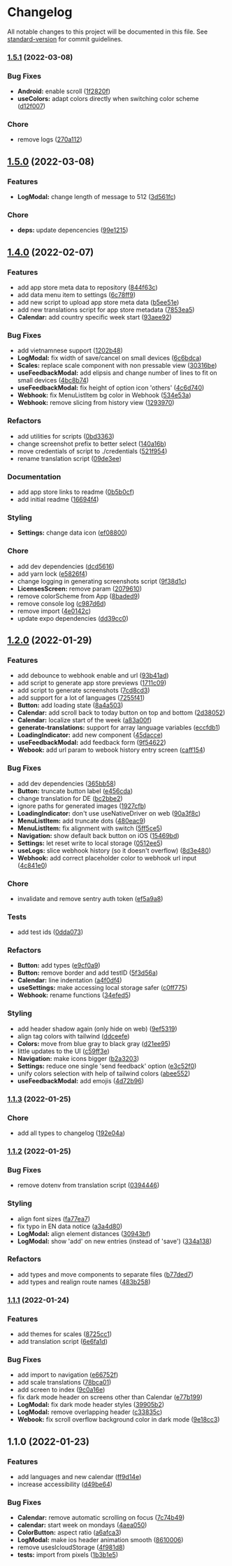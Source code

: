 # Changelog

All notable changes to this project will be documented in this file. See [standard-version](https://github.com/conventional-changelog/standard-version) for commit guidelines.

### [1.5.1](https://github.com/mrzmyr/pixy-mood-tracker/compare/v1.5.0...v1.5.1) (2022-03-08)


### Bug Fixes

* **Android:** enable scroll ([1f2820f](https://github.com/mrzmyr/pixy-mood-tracker/commit/1f2820f80007f702c7c93104a6636c69e0540f85))
* **useColors:** adapt colors directly when switching color scheme ([d12f007](https://github.com/mrzmyr/pixy-mood-tracker/commit/d12f0078e79ad83d038648f448e48696ea4fc86c))


### Chore

* remove logs ([270a112](https://github.com/mrzmyr/pixy-mood-tracker/commit/270a1120f686e72ca9b949b92c6a569e0ded88c5))

## [1.5.0](https://github.com/mrzmyr/pixy-mood-tracker/compare/v1.4.0...v1.5.0) (2022-03-08)


### Features

* **LogModal:** change length of message to 512 ([3d561fc](https://github.com/mrzmyr/pixy-mood-tracker/commit/3d561fc9fc049706430be0fa500fe32cd2320076))


### Chore

* **deps:** update depencencies ([99e1215](https://github.com/mrzmyr/pixy-mood-tracker/commit/99e1215c057d85e16d4933c9f43c250032e377f9))

## [1.4.0](https://github.com/mrzmyr/pixy-mood-tracker/compare/v1.2.0...v1.4.0) (2022-02-07)


### Features

* add app store meta data to repository ([844f63c](https://github.com/mrzmyr/pixy-mood-tracker/commit/844f63c907f2928e9df1118cc8d3d4a1eff371f6))
* add data menu item to settings ([6c78ff9](https://github.com/mrzmyr/pixy-mood-tracker/commit/6c78ff95b7ded9ec1579de0826f2cf83487301b0))
* add new script to upload app store meta data ([b5ee51e](https://github.com/mrzmyr/pixy-mood-tracker/commit/b5ee51e63e9b95a6313f9fb3918394cf64f41c50))
* add new translations script for app store metadata ([7853ea5](https://github.com/mrzmyr/pixy-mood-tracker/commit/7853ea5db49cb0d602a5f973ca40d3daaf0af835))
* **Calendar:** add country specific week start ([93aee92](https://github.com/mrzmyr/pixy-mood-tracker/commit/93aee924e13c73bb6cf794ce869683c52c275484))


### Bug Fixes

* add vietnamnese support ([1202b48](https://github.com/mrzmyr/pixy-mood-tracker/commit/1202b48b014caac04900f385e7e026659d50c1d0))
* **LogModal:** fix width of save/cancel on small devices ([6c6bdca](https://github.com/mrzmyr/pixy-mood-tracker/commit/6c6bdcadfd4edcac3a80a2deeee60233f896ebe7))
* **Scales:** replace scale component with non pressable view ([30316be](https://github.com/mrzmyr/pixy-mood-tracker/commit/30316be493e94c8e11fccaf4fc0e850b324d8d8d))
* **useFeedbackModal:** add elipsis and change number of lines to fit on small devices ([4bc8b74](https://github.com/mrzmyr/pixy-mood-tracker/commit/4bc8b743d78e2ef8da858f0fcfa14514a645ffba))
* **useFeedbackModal:** fix height of option icon 'others' ([4c6d740](https://github.com/mrzmyr/pixy-mood-tracker/commit/4c6d7401820b7c1c1db2c9c6c77c798360238ea7))
* **Webhook:** fix MenuListItem bg color in Webhook ([534e53a](https://github.com/mrzmyr/pixy-mood-tracker/commit/534e53a122e577ae3340f4dfbed3ca3109dbd921))
* **Webhook:** remove slicing from history view ([1293970](https://github.com/mrzmyr/pixy-mood-tracker/commit/1293970b82d59e93ca5dbe61dc91a5029031f73e))


### Refactors

* add utilities for scripts ([0bd3363](https://github.com/mrzmyr/pixy-mood-tracker/commit/0bd3363ab06c0b76f112f577c0602051006d9456))
* change screenshot prefix to better select ([140a16b](https://github.com/mrzmyr/pixy-mood-tracker/commit/140a16bd93df418a445d8d67e72413c2842fa8b5))
* move credentials of script to ./credentials ([521f954](https://github.com/mrzmyr/pixy-mood-tracker/commit/521f954e91d530c6c9ab1ac79ea98e4c712b2fc3))
* rename translation script ([09de3ee](https://github.com/mrzmyr/pixy-mood-tracker/commit/09de3ee5b5ef8e11a3b420420639ac8839944077))


### Documentation

* add app store links to readme ([0b5b0cf](https://github.com/mrzmyr/pixy-mood-tracker/commit/0b5b0cfd1d7c4c5c234f1fba95599c3abff74aa1))
* add initial readme ([16694f4](https://github.com/mrzmyr/pixy-mood-tracker/commit/16694f4f6f3e48772220de3b705adeacadecd8a7))


### Styling

* **Settings:** change data icon ([ef08800](https://github.com/mrzmyr/pixy-mood-tracker/commit/ef08800a608f7634eb56aa9007f813785dd7e4d5))


### Chore

* add dev dependencies ([dcd5616](https://github.com/mrzmyr/pixy-mood-tracker/commit/dcd561670864bc664570a08d2b2343ae62661483))
* add yarn lock ([e5826f4](https://github.com/mrzmyr/pixy-mood-tracker/commit/e5826f4d1fdf5f18f423162496c866d8da561e55))
* change logging in generating screenshots script ([9f38d1c](https://github.com/mrzmyr/pixy-mood-tracker/commit/9f38d1c7c5c0960f6f6b10d54a41d07213e9239b))
* **LicensesScreen:** remove param ([2079610](https://github.com/mrzmyr/pixy-mood-tracker/commit/2079610ef2bde8f82412d843f4d2b18b512c22d2))
* remove colorScheme from App ([8baded9](https://github.com/mrzmyr/pixy-mood-tracker/commit/8baded9cc74247c0f55b6ba107fb5d76753e8864))
* remove console log ([c987d6d](https://github.com/mrzmyr/pixy-mood-tracker/commit/c987d6db62359dfb3f15311b20227783f3e133dd))
* remove import ([4e0142c](https://github.com/mrzmyr/pixy-mood-tracker/commit/4e0142c5736e75a35834f5be251b1dabf54fb6d1))
* update expo dependencies ([dd39cc0](https://github.com/mrzmyr/pixy-mood-tracker/commit/dd39cc0cb82c2b325ed484e223afd1b9d8fc6a72))

## [1.2.0](https://github.com/mrzmyr/pixy-mood-tracker/compare/v1.1.3...v1.2.0) (2022-01-29)


### Features

* add debounce to webhook enable and url ([93b41ad](https://github.com/mrzmyr/pixy-mood-tracker/commit/93b41ad8cdea4151a4830c6d20470c388c65c049))
* add script to generate app store previews ([1711c09](https://github.com/mrzmyr/pixy-mood-tracker/commit/1711c0992906f487d409d65ac1ca57a35a6b2d44))
* add script to generate screenshots ([7cd8cd3](https://github.com/mrzmyr/pixy-mood-tracker/commit/7cd8cd3b6142b25dc028a02576bf40394cf13ef0))
* add support for a lot of languages ([7255f41](https://github.com/mrzmyr/pixy-mood-tracker/commit/7255f41b1826284ee74c6bb1ea766ca7d7f2b49d))
* **Button:** add loading state ([8a4a503](https://github.com/mrzmyr/pixy-mood-tracker/commit/8a4a5030dcbcc8bc25c28dc94964cd2117f31979))
* **Calendar:** add scroll back to today button on top and bottom ([2d38052](https://github.com/mrzmyr/pixy-mood-tracker/commit/2d3805202c3ca01df6a1e2eec2ad0bbfd8de2a0a))
* **Calendar:** localize start of the week ([a83a00f](https://github.com/mrzmyr/pixy-mood-tracker/commit/a83a00fcd1fdf73e67e80b8f7dc97275dea91b43))
* **generate-translations:** support for array language variables ([eccfdb1](https://github.com/mrzmyr/pixy-mood-tracker/commit/eccfdb1beaf39c870fc4842168e107da6dbce87d))
* **LoadingIndicator:** add new component ([45dacce](https://github.com/mrzmyr/pixy-mood-tracker/commit/45dacce1fc82faf9af564c60864a2fe6f06e70d3))
* **useFeedbackModal:** add feedback form ([9f54622](https://github.com/mrzmyr/pixy-mood-tracker/commit/9f54622eaa4554463789963bbd30ace23817501d))
* **Webook:** add url param to webook history entry screen ([caff154](https://github.com/mrzmyr/pixy-mood-tracker/commit/caff15419d3cb89f6628196f99969933c2984e51))


### Bug Fixes

* add dev dependencies ([365bb58](https://github.com/mrzmyr/pixy-mood-tracker/commit/365bb580afbcb2cfee2546d0faaf70574f632c75))
* **Button:** truncate button label ([e456cda](https://github.com/mrzmyr/pixy-mood-tracker/commit/e456cdaa1e7f8ece4483660ab68b0e73b7000eb8))
* change translation for DE ([bc2bbe2](https://github.com/mrzmyr/pixy-mood-tracker/commit/bc2bbe2db6a7fd89b649534f8e153fee1ce58e8f))
* ignore paths for generated images ([1927cfb](https://github.com/mrzmyr/pixy-mood-tracker/commit/1927cfb84e195f8a98166f7de120e18246b4c008))
* **LoadingIndicator:** don't use useNativeDriver on web ([90a3f8c](https://github.com/mrzmyr/pixy-mood-tracker/commit/90a3f8c057f41370e7506b935c58f1f99cea2d2d))
* **MenuListItem:** add truncate dots ([480eac9](https://github.com/mrzmyr/pixy-mood-tracker/commit/480eac90f7d7dc64de1be32978b30d83cb180375))
* **MenuListItem:** fix alignment with switch ([5ff5ce5](https://github.com/mrzmyr/pixy-mood-tracker/commit/5ff5ce5db9c8eda32e5ce542e06e080688086245))
* **Navigation:** show default back button on iOS ([15469bd](https://github.com/mrzmyr/pixy-mood-tracker/commit/15469bd89fbef8d83a1f72bcf8a2443f751a9fd4))
* **Settings:** let reset write to local storage ([0512ee5](https://github.com/mrzmyr/pixy-mood-tracker/commit/0512ee5689e37596677927ca0147ea6164452749))
* **useLogs:** slice webhook history (so it doesn't overflow) ([8d3e480](https://github.com/mrzmyr/pixy-mood-tracker/commit/8d3e4806c0df0793bf5db12bd773605c7e240e19))
* **Webhook:** add correct placeholder color to webhook url input ([4c841e0](https://github.com/mrzmyr/pixy-mood-tracker/commit/4c841e05681d5cffd27445494ab15dcaa3f48b39))


### Chore

* invalidate and remove sentry auth token ([ef5a9a8](https://github.com/mrzmyr/pixy-mood-tracker/commit/ef5a9a80b9f0e017a0f1a77435ea5a47cacfc49d))


### Tests

* add test ids ([0dda073](https://github.com/mrzmyr/pixy-mood-tracker/commit/0dda07312a4b38bc313ca872380b30b86d51d360))


### Refactors

* **Button:** add types ([e9cf0a9](https://github.com/mrzmyr/pixy-mood-tracker/commit/e9cf0a99ce43066ddf72fe1cc3978ff787f0b950))
* **Button:** remove border and add testID ([5f3d56a](https://github.com/mrzmyr/pixy-mood-tracker/commit/5f3d56aae4a01b4201fc597eccd499881c2a4dcf))
* **Calendar:** line indentation ([a4f0df4](https://github.com/mrzmyr/pixy-mood-tracker/commit/a4f0df4acc0ec873dcf67ce0a09212ed5076e5ad))
* **useSettings:** make accessing local storage safer ([c0ff775](https://github.com/mrzmyr/pixy-mood-tracker/commit/c0ff7752db49e1dbd6a775d9df5d3bfe7c931a2f))
* **Webhook:** rename functions ([34efed5](https://github.com/mrzmyr/pixy-mood-tracker/commit/34efed5c3c419c09ce8ef82a24de52523ef0baa5))


### Styling

* add header shadow again (only hide on web) ([9ef5319](https://github.com/mrzmyr/pixy-mood-tracker/commit/9ef5319eb4ba2cb12c0970e304983b960a2949bc))
* align tag colors with tailwind ([ddceefe](https://github.com/mrzmyr/pixy-mood-tracker/commit/ddceefe7784f1de07e67ea0418b5c3e8931123d6))
* **Colors:** move from blue gray to black gray ([d21ee95](https://github.com/mrzmyr/pixy-mood-tracker/commit/d21ee95060f45a2eb257b198cfdc37505241a7ec))
* little updates to the UI ([c59ff3e](https://github.com/mrzmyr/pixy-mood-tracker/commit/c59ff3eebd55c45d46fa3962cb22e177aab6c878))
* **Navigation:** make icons bigger ([b2a3203](https://github.com/mrzmyr/pixy-mood-tracker/commit/b2a32031fc5dfe260565fd21b3e08c7b55e10bf2))
* **Settings:** reduce one single 'send feedback' option ([e3c52f0](https://github.com/mrzmyr/pixy-mood-tracker/commit/e3c52f09bacd948f5f6985b64c138dfd563f5a4d))
* unify colors selection with help of tailwind colors ([abee552](https://github.com/mrzmyr/pixy-mood-tracker/commit/abee552afa27bbe8bc5af9d073b786de4444597d))
* **useFeedbackModal:** add emojis ([4d72b96](https://github.com/mrzmyr/pixy-mood-tracker/commit/4d72b966f20ba74f9f139673d8a26ab99c83e96b))

### [1.1.3](https://github.com/mrzmyr/pixy-mood-tracker/compare/v1.1.2...v1.1.3) (2022-01-25)


### Chore

* add all types to changelog ([192e04a](https://github.com/mrzmyr/pixy-mood-tracker/commit/192e04a6bfbda54821ea336d6d63358fc3cd1348))

### [1.1.2](https://github.com/mrzmyr/pixy-mood-tracker/compare/v1.1.1...v1.1.2) (2022-01-25)


### Bug Fixes

* remove dotenv from translation script ([0394446](https://github.com/mrzmyr/pixy-mood-tracker/commit/039444658f7080ede4b6a26d8ef439031a9e08ac))


### Styling

* align font sizes ([fa77ea7](https://github.com/mrzmyr/pixy-mood-tracker/commit/fa77ea7d03df8c9684c6a5993a50c73c000cec4c))
* fix typo in EN data notice ([a3a4d80](https://github.com/mrzmyr/pixy-mood-tracker/commit/a3a4d80d790b274da421b05bcb7b3999d4fe8d53))
* **LogModal:** align element distances ([30943bf](https://github.com/mrzmyr/pixy-mood-tracker/commit/30943bfdc7fe0cb14887177e9ad718261b80a9d2))
* **LogModal:** show 'add' on new entries (instead of 'save') ([334a138](https://github.com/mrzmyr/pixy-mood-tracker/commit/334a138b20055cf5efec53c20d8c2b1935ca965f))


### Refactors

* add types and move components to separate files ([b77ded7](https://github.com/mrzmyr/pixy-mood-tracker/commit/b77ded7419dff18838f5d65ef21dfa22af8a5613))
* add types and realign route names ([483b258](https://github.com/mrzmyr/pixy-mood-tracker/commit/483b258b21cfad049195dc6f5dd13bf16068b06a))

### [1.1.1](https://github.com/mrzmyr/pixy-mood-tracker/compare/v1.1.0...v1.1.1) (2022-01-24)


### Features

* add themes for scales ([8725cc1](https://github.com/mrzmyr/pixy-mood-tracker/commit/8725cc1721a0de8f969f7c913e299f819964d397))
* add translation script ([6e6fa1d](https://github.com/mrzmyr/pixy-mood-tracker/commit/6e6fa1d798b367c2b4d701636bb0fcbefe3e334b))


### Bug Fixes

* add import to navigation ([e66752f](https://github.com/mrzmyr/pixy-mood-tracker/commit/e66752f5c875d1a6fbe5c84d383dcbd7ef2ddf4d))
* add scale translations ([78bca01](https://github.com/mrzmyr/pixy-mood-tracker/commit/78bca01828ac58197d174b9a729fe8da3b99a63c))
* add screen to index ([9c0a16e](https://github.com/mrzmyr/pixy-mood-tracker/commit/9c0a16e24bfd0659608236d96d658cb50425b01c))
* fix dark mode header on screens other than Calendar ([e77b199](https://github.com/mrzmyr/pixy-mood-tracker/commit/e77b1995e83204c0ddd5bd255f69c4219f15bc87))
* **LogModal:** fix dark mode header styles ([39905b2](https://github.com/mrzmyr/pixy-mood-tracker/commit/39905b2540d82ca882be026f4b1d74dbf0dd9de5))
* **LogModal:** remove overlapping header ([c33835c](https://github.com/mrzmyr/pixy-mood-tracker/commit/c33835c95b03d07b09c993aa017e0956162f7d2a))
* **Webook:** fix scroll overflow background color in dark mode ([9e18cc3](https://github.com/mrzmyr/pixy-mood-tracker/commit/9e18cc31327f3398fab5ebe5da2a7eea071acdd6))

## 1.1.0 (2022-01-23)


### Features

* add languages and new calendar ([ff9d14e](https://github.com/mrzmyr/pixy-mood-tracker/commit/ff9d14e0f60258020cbbe76015312af764b05181))
* increase accessibility ([d49be64](https://github.com/mrzmyr/pixy-mood-tracker/commit/d49be647d932210b7ea082e4981e919f9f60371f))


### Bug Fixes

* **Calendar:** remove automatic scrolling on focus ([7c74b49](https://github.com/mrzmyr/pixy-mood-tracker/commit/7c74b493d437f7485ee86ece673e501387334a9f))
* **calendar:** start week on mondays ([4aea050](https://github.com/mrzmyr/pixy-mood-tracker/commit/4aea05095215c189bbefa22a901659cde198f97e))
* **ColorButton:** aspect ratio ([a6afca3](https://github.com/mrzmyr/pixy-mood-tracker/commit/a6afca3c88b635468e257efec2f144d61ea583b4))
* **LogModal:** make ios header animation smooth ([8610006](https://github.com/mrzmyr/pixy-mood-tracker/commit/8610006a42fcefc374923b3e14e686042de379f3))
* remove usesIcloudStorage ([4f981d8](https://github.com/mrzmyr/pixy-mood-tracker/commit/4f981d882106bf3e8747631ba7f367cf43daee02))
* **tests:** import from pixels ([1b3b1e5](https://github.com/mrzmyr/pixy-mood-tracker/commit/1b3b1e5984462eba90cf13284e2762fca5bca8cc))
